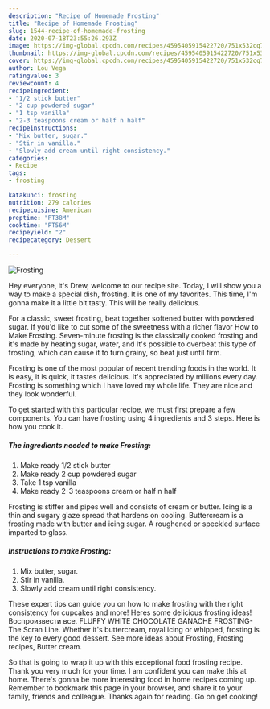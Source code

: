 ```yaml
---
description: "Recipe of Homemade Frosting"
title: "Recipe of Homemade Frosting"
slug: 1544-recipe-of-homemade-frosting
date: 2020-07-18T23:55:26.293Z
image: https://img-global.cpcdn.com/recipes/4595405915422720/751x532cq70/frosting-recipe-main-photo.jpg
thumbnail: https://img-global.cpcdn.com/recipes/4595405915422720/751x532cq70/frosting-recipe-main-photo.jpg
cover: https://img-global.cpcdn.com/recipes/4595405915422720/751x532cq70/frosting-recipe-main-photo.jpg
author: Lou Vega
ratingvalue: 3
reviewcount: 4
recipeingredient:
- "1/2 stick butter"
- "2 cup powdered sugar"
- "1 tsp vanilla"
- "2-3 teaspoons cream or half n half"
recipeinstructions:
- "Mix butter, sugar."
- "Stir in vanilla."
- "Slowly add cream until right consistency."
categories:
- Recipe
tags:
- frosting

katakunci: frosting 
nutrition: 279 calories
recipecuisine: American
preptime: "PT38M"
cooktime: "PT56M"
recipeyield: "2"
recipecategory: Dessert

---
```



![Frosting](https://img-global.cpcdn.com/recipes/4595405915422720/751x532cq70/frosting-recipe-main-photo.jpg)

Hey everyone, it's Drew, welcome to our recipe site. Today, I will show you a way to make a special dish, frosting. It is one of my favorites. This time, I'm gonna make it a little bit tasty. This will be really delicious.

For a classic, sweet frosting, beat together softened butter with powdered sugar. If you&#39;d like to cut some of the sweetness with a richer flavor How to Make Frosting. Seven-minute frosting is the classically cooked frosting and it&#39;s made by heating sugar, water, and It&#39;s possible to overbeat this type of frosting, which can cause it to turn grainy, so beat just until firm.

Frosting is one of the most popular of recent trending foods in the world. It is easy, it is quick, it tastes delicious. It's appreciated by millions every day. Frosting is something which I have loved my whole life. They are nice and they look wonderful.


To get started with this particular recipe, we must first prepare a few components. You can have frosting using 4 ingredients and 3 steps. Here is how you cook it.

<!--inarticleads1-->

##### The ingredients needed to make Frosting:

1. Make ready 1/2 stick butter
1. Make ready 2 cup powdered sugar
1. Take 1 tsp vanilla
1. Make ready 2-3 teaspoons cream or half n half


Frosting is stiffer and pipes well and consists of cream or butter. Icing is a thin and sugary glaze spread that hardens on cooling. Buttercream is a frosting made with butter and icing sugar. A roughened or speckled surface imparted to glass. 

<!--inarticleads2-->

##### Instructions to make Frosting:

1. Mix butter, sugar.
1. Stir in vanilla.
1. Slowly add cream until right consistency.


These expert tips can guide you on how to make frosting with the right consistency for cupcakes and more! Heres some delicious frosting ideas! Воспроизвести все. FLUFFY WHITE CHOCOLATE GANACHE FROSTING- The Scran Line. Whether it&#39;s buttercream, royal icing or whipped, frosting is the key to every good dessert. See more ideas about Frosting, Frosting recipes, Butter cream. 

So that is going to wrap it up with this exceptional food frosting recipe. Thank you very much for your time. I am confident you can make this at home. There's gonna be more interesting food in home recipes coming up. Remember to bookmark this page in your browser, and share it to your family, friends and colleague. Thanks again for reading. Go on get cooking!

